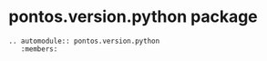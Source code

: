 # pontos.version.python package

```{eval-rst}
.. automodule:: pontos.version.python
   :members:
```
